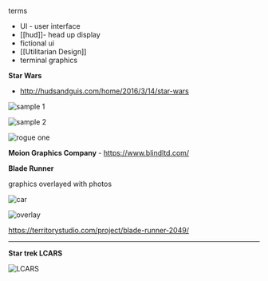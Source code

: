 

terms
- UI - user interface
- [[hud]]- head up display
- fictional ui
- [[Utilitarian Design]]
- terminal graphics

 **Star Wars**
 
 - http://hudsandguis.com/home/2016/3/14/star-wars


![sample 1](https://images.squarespace-cdn.com/content/v1/5438bd1be4b0446f6692b906/1458010739902-MWBOPQAMD9DQ422YBMFB/tumblr_o0bb05n84q1uma4yio1_1280.jpg?format=1500w)

![sample 2](https://images.squarespace-cdn.com/content/v1/5438bd1be4b0446f6692b906/1458010739375-T44VYPI3V1SSVARU8TU2/swtfa11.jpg?format=1500w)

![rogue one](https://www.starwarsnewsnet.com/wp-content/uploads/2017/01/RO4-768x384.jpg)

**Moion Graphics Company**
	- https://www.blindltd.com/



**Blade Runner**



graphics overlayed with photos

![car](https://territorystudio.com/wp-content/uploads/2020/10/Blade_Runner_2049_LAPD_Limo_and_Spinner-0-1750x729.jpg)

![overlay](https://territorystudio.com/wp-content/uploads/2018/08/TerritoryStudio_BR_B_00029.jpg)

https://territorystudio.com/project/blade-runner-2049/

---


**Star trek LCARS**

![LCARS]( https://upload.wikimedia.org/wikipedia/commons/thumb/4/4c/LCARS_panel_from_Star_Trek_Voyager_at_Filmwelt_Center.jpg/800px-LCARS_panel_from_Star_Trek_Voyager_at_Filmwelt_Center.jpg)
